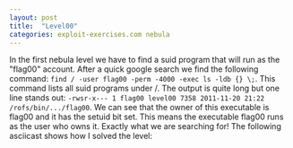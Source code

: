 ```yaml
---
layout: post
title:  "Level00"
categories: exploit-exercises.com nebula
---
```


In the first nebula level we have to find a suid program that will run as the "flag00" account. After a quick google search we find the following command: `find / -user flag00 -perm -4000 -exec ls -ldb {} \;`. This command lists all suid programs under /. The output is quite long but one line stands out: `-rwsr-x--- 1 flag00 level00 7358 2011-11-20 21:22 /rofs/bin/.../flag00`. We can see that the owner of this executable is flag00 and it has the setuid bit set. This means the executable flag00 runs as the user who owns it. Exactly what we are searching for! The following asciicast shows how I solved the level:

<script src="https://asciinema.org/a/9LvDvkTxIdZwgfRWZh0YwUtm0.js" id="asciicast-9LvDvkTxIdZwgfRWZh0YwUtm0" async></script>
